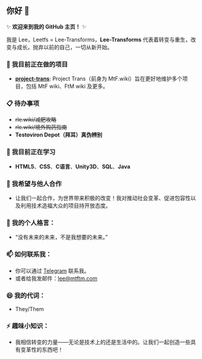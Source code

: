## 你好 👋 

✨ **欢迎来到我的 GitHub 主页！** ✨

我是 Lee，Leetfs = Lee-Transforms，**Lee-Transforms** 代表着转变与重生，改变与成长。抛弃以前的自己，一切从新开始。

### 🔭 我目前正在做的项目
- **[project-trans](https://github.com/project-trans)**: Project Trans（前身为 MtF.wiki）旨在更好地维护多个项目，包括 MtF wiki、FtM wiki 及更多。

### 📋 待办事项
- ~~rle.wiki/减肥攻略~~
- ~~rle.wiki/境外购药指南~~
- **Testoviron Depot（拜耳）真伪辨别**

### 🌱 我目前正在学习
- **HTML5**、**CSS**、**C语言**、**Unity3D**、**SQL**、**Java**

### 👯 我希望与他人合作
- 让我们一起合作，为世界带来积极的改变！我对推动社会变革、促进包容性以及利用技术造福大众的项目持开放态度。

### 💬 我的个人格言：
- “没有未来的未来，不是我想要的未来。”

### 📫 如何联系我：
- 你可以通过 [Telegram](https://t.me/leetfs) 联系我。
- 或者给我发邮件：lee@mtftm.com

### 😄 我的代词：
- They/Them

### ⚡ 趣味小知识：
- 我相信转变的力量——无论是技术上的还是生活中的。让我们一起创造一些具有变革性的东西吧！
